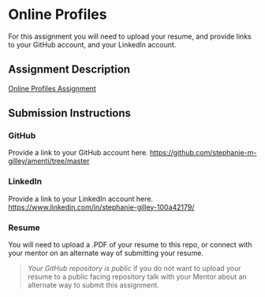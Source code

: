 # Online Profiles
For this assignment you will need to upload your resume, and provide links to your GitHub account, and your LinkedIn account.

## Assignment Description
[Online Profiles Assignment](https://education.launchcode.org/liftoff/assignments/online-profiles/)

## Submission Instructions
 
### GitHub
Provide a link to your GitHub account here.
https://github.com/stephanie-m-gilley/amenti/tree/master
 
### LinkedIn
Provide a link to your LinkedIn account here.
https://www.linkedin.com/in/stephanie-gilley-100a42179/

### Resume
You will need to upload a .PDF of your resume to this repo, or connect with your mentor on an alternate way of submitting your resume.
     

> *Your GitHub repository is public* if you do not want to upload your resume to a public facing repository talk with your Mentor about an alternate way to submit this assignment.
